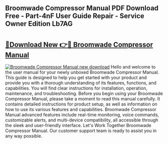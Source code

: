 ## Broomwade Compressor Manual PDF Download Free - Part-4nF User Guide Repair - Service Owner Edition Lb7AG

# <h2><a href="http://cf20840.oget.top/?id=Broomwade+Compressor+Manual">🔗Download New 👉🔴 Broomwade Compressor Manual</a></h2>

[![Broomwade Compressor Manual new download](https://i.imgur.com/5g1atiW.png)](http://cf20840.oget.top/?id=Broomwade+Compressor+Manual)
Hello and welcome to the user manual for your newly unboxed Broomwade Compressor Manual. This guide is designed to help you get started with your product and provide you with a thorough understanding of its features, functions, and capabilities. You will find clear instructions for installation, operation, maintenance, and troubleshooting. Before you begin using your Broomwade Compressor Manual, please take a moment to read this manual carefully. It contains detailed instructions for product setup, as well as information on how to use its various features and capabilities. Broomwade Compressor Manual advanced features include real-time monitoring, voice commands, customizable alerts, and multi-device compatibility, all accessible through the sleek and user-friendly interface. Let's Work Together Broomwade Compressor Manual. Our customer support team is ready to assist you in any way possible.
